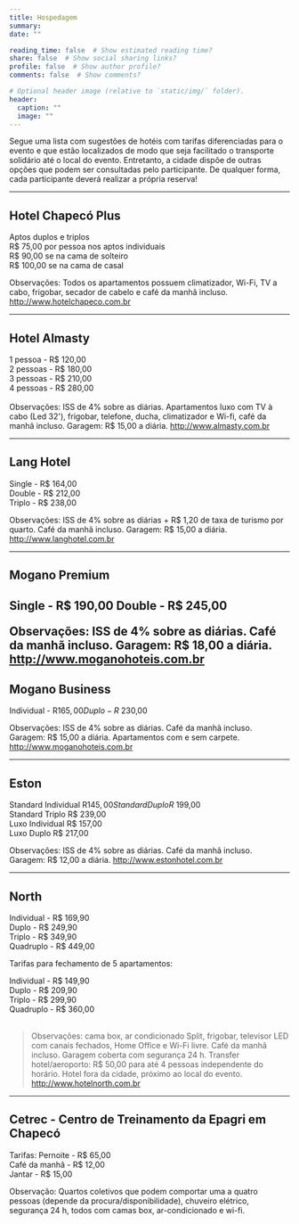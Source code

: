 ```yaml
---
title: Hospedagem
summary: 
date: ""

reading_time: false  # Show estimated reading time?
share: false  # Show social sharing links?
profile: false  # Show author profile?
comments: false  # Show comments?

# Optional header image (relative to `static/img/` folder).
header:
  caption: ""
  image: ""
---
```


Segue uma lista com sugestões de hotéis com tarifas diferenciadas para o evento e que estão localizados de modo que seja facilitado o transporte solidário até o local do evento. Entretanto, a cidade dispõe de outras opções que podem ser consultadas pelo participante. De qualquer forma, cada participante deverá realizar a própria reserva!

<hr>

<h2>Hotel Chapecó Plus</h2>

Aptos duplos e triplos   
R$ 75,00 por pessoa nos aptos individuais   
R$ 90,00 se na cama de solteiro     
R$ 100,00 se na cama de casal   


Observações: Todos os apartamentos possuem climatizador, Wi-Fi, TV a cabo, frigobar, secador de cabelo e café da manhã incluso.
http://www.hotelchapeco.com.br

<hr>

<h2>Hotel Almasty</h2>


1 pessoa - R$ 120,00    
2 pessoas - R$ 180,00   
3 pessoas - R$ 210,00   
4 pessoas - R$ 280,00   
</br> 
Observações: ISS de 4% sobre as diárias. Apartamentos luxo com TV à cabo (Led 32'), frigobar, telefone, ducha, climatizador e Wi-fi, café da manhã incluso. Garagem: R$ 15,00 a diária. 
http://www.almasty.com.br


<hr>

<h2>Lang Hotel</h2>

Single - R$ 164,00  
Double - R$ 212,00  
Triplo - R$ 238,00  


Observações: ISS de 4% sobre as diárias + R$ 1,20 de taxa de turismo por quarto. Café da manhã incluso. Garagem: R$ 15,00 a diária. 
http://www.langhotel.com.br

<hr>

<h2>Mogano Premium<h2>
Single - R$ 190,00 
Double - R$ 245,00 

Observações: ISS de 4% sobre as diárias. Café da manhã incluso. Garagem: R$ 18,00 a diária. 
http://www.moganohoteis.com.br

<h2>Mogano Business</h2>

Individual - R$165,00  
Duplo - R$ 230,00   


Observações: ISS de 4% sobre as diárias. Café da manhã incluso. Garagem: R$ 15,00 a diária. Apartamentos com e sem carpete.
http://www.moganohoteis.com.br

<hr>

<h2>Eston</h2>  

Standard Individual R$145,00  
Standard Duplo R$ 199,00   
Standard Triplo R$ 239,00   
Luxo Individual R$ 157,00  
Luxo Duplo R$ 217,00  

 
Observações: ISS de 4% sobre as diárias. Café da manhã incluso. Garagem: R$ 12,00 a diária. 
http://www.estonhotel.com.br

<hr>

<h2>North</h2>


Individual - R$ 169,90  
Duplo - R$ 249,90   
Triplo - R$ 349,90   
Quadruplo - R$ 449,00   


Tarifas para fechamento de 5 apartamentos:

Individual - R$ 149,90  
Duplo - R$ 209,90   
Triplo - R$ 299,90   
Quadruplo - R$ 360,00   
</br> 
> Observações: cama box, ar condicionado Split, frigobar, televisor LED com canais fechados, Home Office e Wi-Fi livre. Café da manhã incluso. Garagem coberta com segurança 24 h. Transfer hotel/aeroporto: R$ 50,00 para até 4 pessoas independente do horário. Hotel fora da cidade, próximo ao local do evento.
http://www.hotelnorth.com.br

<hr>

<h2>Cetrec - Centro de Treinamento da Epagri em Chapecó</h2>

Tarifas: Pernoite - R$ 65,00  
Café da manhã - R$ 12,00   
Jantar - R$ 15,00  





Observação: Quartos coletivos que podem comportar uma a quatro pessoas (depende da procura/disponibilidade), chuveiro elétrico, segurança 24 h, todos com camas box, ar-condicionado e wi-fi.
